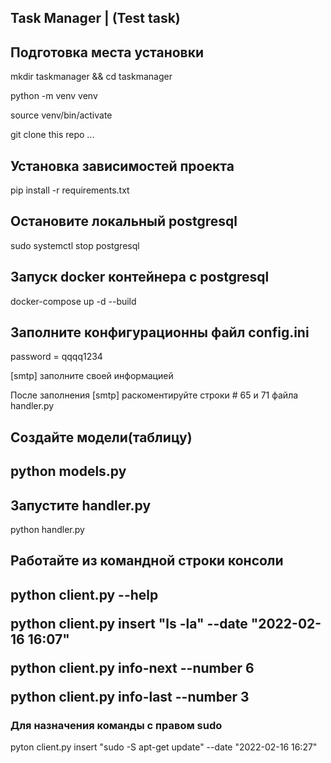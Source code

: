 <h2>Task Manager | (Test task)</h2>

<h2>Подготовка места установки</h2>
<p>mkdir taskmanager && cd taskmanager</p>
<p>python -m venv venv</p>
<p>source venv/bin/activate</p>
<p>git clone this repo ...</p>

<h2>Установка зависимостей проекта</h2>
<p>pip install -r requirements.txt</p>

<h2>Остановите локальный postgresql</h2>
<p>sudo systemctl stop postgresql</p>

<h2>Запуск docker контейнера с postgresql</h2>
<p>docker-compose up -d --build</p>

<h2>Заполните конфигурационны файл config.ini</h2>
<p>password = qqqq1234</p>
<p>[smtp] заполните своей информацией</p>
<p>После заполнения [smtp] раскоментируйте строки # 65 и 71 файла handler.py</p>

<h2>Создайте модели(таблицу)<h2>
<p>python models.py</p>

<h2>Запустите handler.py</h2>
<p>python handler.py</p>

<h2>Работайте из командной строки консоли<h2>
<p>python client.py --help</p>
<p>python client.py insert "ls -la" --date "2022-02-16 16:07"</p>
<p>python client.py info-next --number 6</p>
<p>python client.py info-last --number 3</p>
<h3>Для назначения команды с правом sudo</h3>
<p>pyton client.py insert "sudo -S apt-get update" --date "2022-02-16 16:27"</p>
